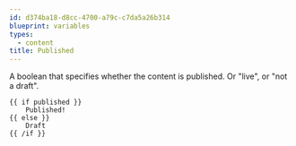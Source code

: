 ```yaml
---
id: d374ba18-d8cc-4700-a79c-c7da5a26b314
blueprint: variables
types:
  - content
title: Published
---
```

A boolean that specifies whether the content is published. Or "live", or "not a draft".

```
{{ if published }}
    Published!
{{ else }}
    Draft
{{ /if }}
```
